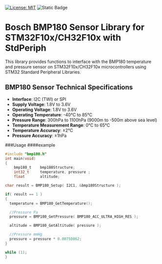 [![License: MIT](https://img.shields.io/badge/License-MIT-yellow.svg)](https://opensource.org/licenses/MIT) ![Static Badge](https://img.shields.io/badge/1.0.0-brightgreen?label=version)

# Bosch BMP180 Sensor Library for STM32F10x/CH32F10x with StdPeriph
This library provides functions to interface with the BMP180 temperature and pressure sensor on STM32F10x/CH32F10x microcontrollers using STM32 Standard Peripheral Libraries.

## BMP180 Sensor Technical Specifications

- **Interface**: I2C (TWI) or SPI
- **Supply Voltage**: 1.8V to 3.6V
- **Operating Voltage**: 1.8V to 3.6V
- **Operating Temperature**: -40°C to 85°C
- **Pressure Range**: 300hPa to 1100hPa (9000m to -500m above sea level)
- **Temperature Measurement Range**: 0°C to 65°C
- **Temperature Accuracy**: ±2°C
- **Pressure Accuracy**: ±1hPa

###Usage
####example
```C
#include "bmp180.h"
int main(void)
{
	bmp180_t	bmp180Structure;
	int32_t		temperature, pressure ;
	float		altitude;

char result = BMP180_Setup( I2C1, &bmp180Structure );

if( result == 1 )
{
  temperature = BMP180_GetTemperature();

  //Pressure Pa
  pressure = BMP180_GetPressure( BMP180_ACC_ULTRA_HIGH_RES );

  altitude = BMP180_GetAltitude( pressure );

  //Pressure mmHg
  pressure = pressure * 0.00750062;
}

while (1);
}
```
